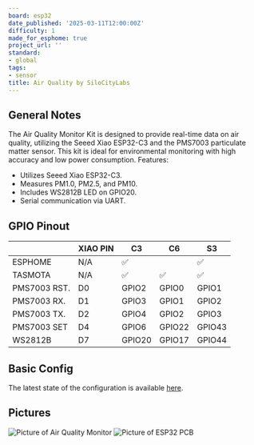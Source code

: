 ```yaml
---
board: esp32
date_published: '2025-03-11T12:00:00Z'
difficulty: 1
made_for_esphome: true
project_url: ''
standard:
- global
tags:
- sensor
title: Air Quality by SiloCityLabs
---
```


## General Notes

The Air Quality Monitor Kit is designed to provide real-time data on air quality, utilizing the Seeed Xiao ESP32-C3 and the PMS7003 particulate matter sensor. This kit is ideal for environmental monitoring with high accuracy and low power consumption. Features:
- Utilizes Seeed Xiao ESP32-C3.
- Measures PM1.0, PM2.5, and PM10.
- Includes WS2812B LED on GPIO20.
- Serial communication via UART.

## GPIO Pinout

|              | XIAO PIN | C3     | C6     | S3     |
|--------------|----------|--------|--------|--------|
| ESPHOME      | N/A      | ✅      |        | ✅      |
| TASMOTA      | N/A      | ✅      | ✅      | ✅      |
| PMS7003 RST. | D0       | GPIO2  | GPIO0  | GPIO1  |
| PMS7003 RX.  | D1       | GPIO3  | GPIO1  | GPIO2  |
| PMS7003 TX.  | D2       | GPIO4  | GPIO2  | GPIO3  |
| PMS7003 SET  | D4       | GPIO6  | GPIO22 | GPIO43 |
| WS2812B      | D7       | GPIO20 | GPIO17 | GPIO44 |

## Basic Config

The latest state of the configuration is available [here](https://github.com/SiloCityLabs/esp32-airquality/blob/main/esphome-v1.yaml).

## Pictures

![Picture of Air Quality Monitor](https://shop.silocitylabs.com/cdn/shop/files/PXL-20250101_132041506_2.jpg "Picture of Air Quality Monitor")
![Picture of ESP32 PCB](https://shop.silocitylabs.com/cdn/shop/files/2024-06-17T16_01_47.135Z-1000048262.jpg "Picture of ESP32 PCB")